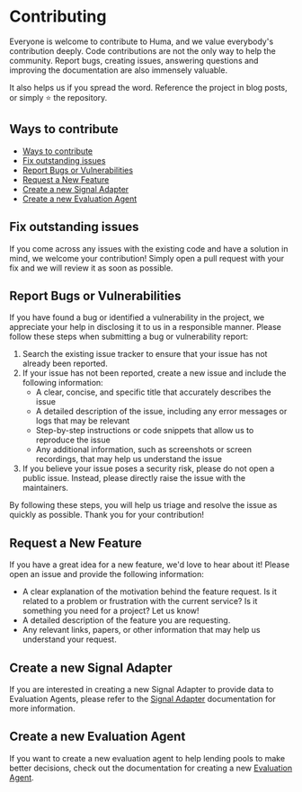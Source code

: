 # Contributing

Everyone is welcome to contribute to Huma, and we value everybody's contribution deeply. Code contributions are not the only way to help the community. Report bugs, creating issues, answering questions and improving the documentation are also immensely valuable.

It also helps us if you spread the word. Reference the project in blog posts, or simply ⭐️ the repository.

## Ways to contribute

- [Ways to contribute](#ways-to-contribute)
- [Fix outstanding issues](#fix-outstanding-issues)
- [Report Bugs or Vulnerabilities](#report-bugs-or-vulnerabilities)
- [Request a New Feature](#request-a-new-feature)
- [Create a new Signal Adapter](#create-a-new-signal-adapter)
- [Create a new Evaluation Agent](#create-a-new-evaluation-agent)

## Fix outstanding issues

If you come across any issues with the existing code and have a solution in mind, we welcome your contribution! Simply open a pull request with your fix and we will review it as soon as possible.

## Report Bugs or Vulnerabilities

If you have found a bug or identified a vulnerability in the project, we appreciate your help in disclosing it to us in a responsible manner. Please follow these steps when submitting a bug or vulnerability report:

1. Search the existing issue tracker to ensure that your issue has not already been reported.
2. If your issue has not been reported, create a new issue and include the following information:
   - A clear, concise, and specific title that accurately describes the issue
   - A detailed description of the issue, including any error messages or logs that may be relevant
   - Step-by-step instructions or code snippets that allow us to reproduce the issue
   - Any additional information, such as screenshots or screen recordings, that may help us understand the issue
3. If you believe your issue poses a security risk, please do not open a public issue. Instead, please directly raise the issue with the maintainers.

By following these steps, you will help us triage and resolve the issue as quickly as possible. Thank you for your contribution!

## Request a New Feature

If you have a great idea for a new feature, we'd love to hear about it! Please open an issue and provide the following information:

- A clear explanation of the motivation behind the feature request. Is it related to a problem or frustration with the current service? Is it something you need for a project? Let us know!
- A detailed description of the feature you are requesting.
- Any relevant links, papers, or other information that may help us understand your request.

## Create a new Signal Adapter

If you are interested in creating a new Signal Adapter to provide data to Evaluation Agents, please refer to the [Signal Adapter](./decentralized_signal_portfolio.md) documentation for more information.

## Create a new Evaluation Agent

If you want to create a new evaluation agent to help lending pools to make better decisions, check out the documentation for creating a new [Evaluation Agent](./evaluation_agent.md).
